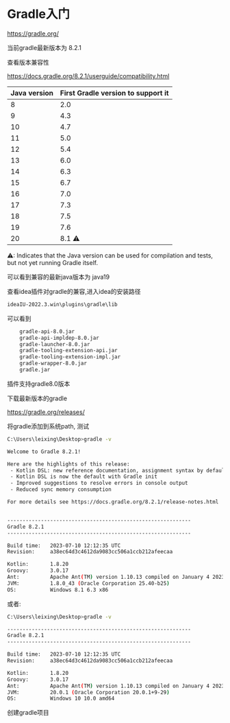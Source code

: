 # Gradle入门



https://gradle.org/

当前gradle最新版本为 8.2.1

查看版本兼容性

https://docs.gradle.org/8.2.1/userguide/compatibility.html

| Java version | First Gradle version to support it |
| ------------ | ---------------------------------- |
| 8            | 2.0                                |
| 9            | 4.3                                |
| 10           | 4.7                                |
| 11           | 5.0                                |
| 12           | 5.4                                |
| 13           | 6.0                                |
| 14           | 6.3                                |
| 15           | 6.7                                |
| 16           | 7.0                                |
| 17           | 7.3                                |
| 18           | 7.5                                |
| 19           | 7.6                                |
| 20           | 8.1 ⚠                              |

⚠: Indicates that the Java version can be used for compilation and tests, but not yet running Gradle itself.

可以看到兼容的最新java版本为 java19



查看idea插件对gradle的兼容,进入idea的安装路径

```bash
ideaIU-2022.3.win\plugins\gradle\lib
```

可以看到

```bash
    gradle-api-8.0.jar
    gradle-api-impldep-8.0.jar
    gradle-launcher-8.0.jar
    gradle-tooling-extension-api.jar
    gradle-tooling-extension-impl.jar
    gradle-wrapper-8.0.jar
    gradle.jar
```

插件支持gradle8.0版本



下载最新版本的gradle

https://gradle.org/releases/



将gradle添加到系统path, 测试

```bash
C:\Users\leixing\Desktop>gradle -v

Welcome to Gradle 8.2.1!

Here are the highlights of this release:
 - Kotlin DSL: new reference documentation, assignment syntax by default
 - Kotlin DSL is now the default with Gradle init
 - Improved suggestions to resolve errors in console output
 - Reduced sync memory consumption

For more details see https://docs.gradle.org/8.2.1/release-notes.html


------------------------------------------------------------
Gradle 8.2.1
------------------------------------------------------------

Build time:   2023-07-10 12:12:35 UTC
Revision:     a38ec64d3c4612da9083cc506a1ccb212afeecaa

Kotlin:       1.8.20
Groovy:       3.0.17
Ant:          Apache Ant(TM) version 1.10.13 compiled on January 4 2023
JVM:          1.8.0_43 (Oracle Corporation 25.40-b25)
OS:           Windows 8.1 6.3 x86
```

或者:

```bash
C:\Users\leixing\Desktop>gradle -v

------------------------------------------------------------
Gradle 8.2.1
------------------------------------------------------------

Build time:   2023-07-10 12:12:35 UTC
Revision:     a38ec64d3c4612da9083cc506a1ccb212afeecaa

Kotlin:       1.8.20
Groovy:       3.0.17
Ant:          Apache Ant(TM) version 1.10.13 compiled on January 4 2023
JVM:          20.0.1 (Oracle Corporation 20.0.1+9-29)
OS:           Windows 10 10.0 amd64
```





创建gradle项目

